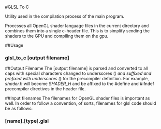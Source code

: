 #GLSL To C

Utility used in the compilation process of the main program.

Processes all OpenGL shader language files in the current directory and
combines them into a single c-header file.  This is to simplify sending the
shaders to the GPU and compiling them on the gpu.

##Usage

### glsl_to_c [output filename]  
 
##Output Filename
The [output filename] is parsed and converted to all caps with special
characters changed to underscores (_) and suffixed and prefixed with
underscores (_) for the precompiler definition.  For example, *shader.h* will
become _SHADER_H_ and be affixed to the #define and #ifndef precompiler
directives in the header file.

##Input filenames
The filenames for OpenGL shader files is important as well.  In order to follow
a convention, of sorts, filenames for glsl code should be as follows:  
### [name].[type].glsl 

